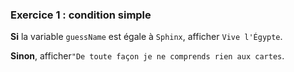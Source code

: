 ### Exercice 1 : condition simple

**Si** la variable `guessName` est égale à `Sphinx`, afficher `Vive l'Égypte`. 

**Sinon**, afficher`"De toute façon je ne comprends rien aux cartes`.
